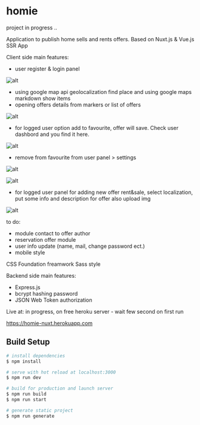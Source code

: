 # homie

project in progress .. 

Application to publish home sells and rents offers.
Based on Nuxt.js & Vue.js SSR App

Client side main features:
- user register & login panel 

 ![alt](https://res.cloudinary.com/donmoqxem/image/upload/v1608062002/github_markdown/Zrzut_ekranu_2020-12-15_o_8.23.02_PM_uwc9kb.png)


- using google map api geolocalization find place and using google maps markdown show items
- opening offers details from markers or list of offers

 ![alt](https://res.cloudinary.com/donmoqxem/image/upload/v1608062248/github_markdown/Zrzut_ekranu_2020-12-15_o_8.24.33_PM_rrlkpd.png)


- for logged user option add to favourite, offer will save. Check user dashbord and you find it here. 

 ![alt](https://res.cloudinary.com/donmoqxem/image/upload/v1608062544/github_markdown/Zrzut_ekranu_2020-12-15_o_8.27.52_PM_nfhxcd.png)


- remove from favourite from user panel > settings 

 ![alt](https://res.cloudinary.com/donmoqxem/image/upload/v1608062659/github_markdown/Zrzut_ekranu_2020-12-15_o_8.50.22_PM_qfybmv.png)
 
 ![alt](https://res.cloudinary.com/donmoqxem/image/upload/v1608062658/github_markdown/Zrzut_ekranu_2020-12-15_o_8.28.29_PM_xlhyhn.png)


- for logged user panel for adding new offer rent&sale, select localization, put some info and description for offer also upload img 

 ![alt](https://res.cloudinary.com/donmoqxem/image/upload/v1608062782/github_markdown/Zrzut_ekranu_2020-12-15_o_8.28.47_PM_geoowk.png)


to do:
- module contact to offer author
- reservation offer module
- user info update (name, mail, change password ect.)
- mobile style

CSS Foundation freamwork Sass style

Backend side main features:

- Express.js
- bcrypt hashing password
- JSON Web Token authorization

Live at: in progress, on free heroku server - wait few second on first run

https://homie-nuxt.herokuapp.com


## Build Setup

```bash
# install dependencies
$ npm install

# serve with hot reload at localhost:3000
$ npm run dev

# build for production and launch server
$ npm run build
$ npm run start

# generate static project
$ npm run generate
```
